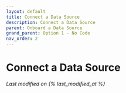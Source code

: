 ```yaml
---
layout: default
title: Connect a Data Source
description: Connect a Data Source
parent: Onboard a Data Source
grand_parent: Option 1 - No Code
nav_order: 2
---
```


# Connect a Data Source
*Last modified on {% last_modified_at %}*